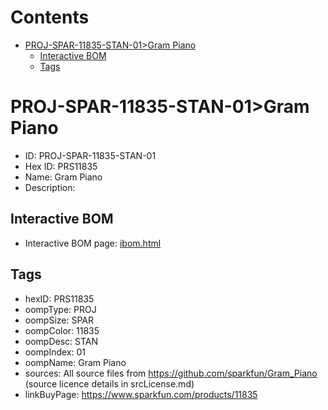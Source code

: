 



Contents
========

* [PROJ-SPAR-11835-STAN-01>Gram Piano](#proj-spar-11835-stan-01gram-piano)
	* [Interactive BOM](#interactive-bom)
	* [Tags](#tags)

# PROJ-SPAR-11835-STAN-01>Gram Piano

- ID: PROJ-SPAR-11835-STAN-01
- Hex ID: PRS11835
- Name: Gram Piano
- Description: 

## Interactive BOM

- Interactive BOM page: [ibom.html](kicad/bom/ibom.html)

## Tags

- hexID: PRS11835
- oompType: PROJ
- oompSize: SPAR
- oompColor: 11835
- oompDesc: STAN
- oompIndex: 01
- oompName: Gram Piano
- sources: All source files from https://github.com/sparkfun/Gram_Piano (source licence details in srcLicense.md)
- linkBuyPage: https://www.sparkfun.com/products/11835
